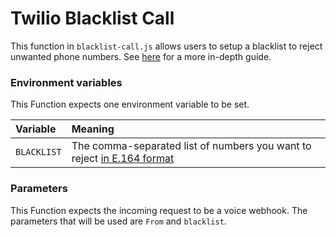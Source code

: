 # Twilio Blacklist Call


This function in `blacklist-call.js` allows users to setup a blacklist to reject unwanted phone numbers. See [here](https://support.twilio.com/hc/en-us/articles/360034788313-Reject-Incoming-Calls-with-a-Phone-Number-Blacklist) for a more in-depth guide.


### Environment variables

This Function expects one environment variable to be set.

| Variable    | Meaning                                                                                                                                                 |
| :---------- | :------------------------------------------------------------------------------------------------------------------------------------------------------ |
| `BLACKLIST` | The comma-separated list of numbers you want to reject [in E.164 format](https://support.twilio.com/hc/en-us/articles/223183008-Formatting-International-Phone-Numbers) |

### Parameters

This Function expects the incoming request to be a voice webhook. The parameters that will be used are `From` and `blacklist`.
